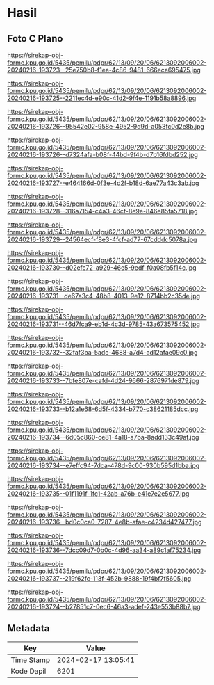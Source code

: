 # Hasil

## Foto C Plano

https://sirekap-obj-formc.kpu.go.id/5435/pemilu/pdpr/62/13/09/20/06/6213092006002-20240216-193723--25e750b8-f1ea-4c86-9481-666eca695475.jpg

https://sirekap-obj-formc.kpu.go.id/5435/pemilu/pdpr/62/13/09/20/06/6213092006002-20240216-193725--2211ec4d-e90c-41d2-9f4e-1191b58a8896.jpg

https://sirekap-obj-formc.kpu.go.id/5435/pemilu/pdpr/62/13/09/20/06/6213092006002-20240216-193726--95542e02-958e-4952-9d9d-a053fc0d2e8b.jpg

https://sirekap-obj-formc.kpu.go.id/5435/pemilu/pdpr/62/13/09/20/06/6213092006002-20240216-193726--d7324afa-b08f-44bd-9f4b-d7b16fdbd252.jpg

https://sirekap-obj-formc.kpu.go.id/5435/pemilu/pdpr/62/13/09/20/06/6213092006002-20240216-193727--e464166d-0f3e-4d2f-b18d-6ae77a43c3ab.jpg

https://sirekap-obj-formc.kpu.go.id/5435/pemilu/pdpr/62/13/09/20/06/6213092006002-20240216-193728--316a7154-c4a3-46cf-8e9e-846e85fa5718.jpg

https://sirekap-obj-formc.kpu.go.id/5435/pemilu/pdpr/62/13/09/20/06/6213092006002-20240216-193729--24564ecf-f8e3-4fcf-ad77-67cdddc5078a.jpg

https://sirekap-obj-formc.kpu.go.id/5435/pemilu/pdpr/62/13/09/20/06/6213092006002-20240216-193730--d02efc72-a929-46e5-9edf-f0a08fb5f14c.jpg

https://sirekap-obj-formc.kpu.go.id/5435/pemilu/pdpr/62/13/09/20/06/6213092006002-20240216-193731--de67a3c4-48b8-4013-9e12-8714bb2c35de.jpg

https://sirekap-obj-formc.kpu.go.id/5435/pemilu/pdpr/62/13/09/20/06/6213092006002-20240216-193731--46d7fca9-eb1d-4c3d-9785-43a673575452.jpg

https://sirekap-obj-formc.kpu.go.id/5435/pemilu/pdpr/62/13/09/20/06/6213092006002-20240216-193732--32faf3ba-5adc-4688-a7d4-ad12afae09c0.jpg

https://sirekap-obj-formc.kpu.go.id/5435/pemilu/pdpr/62/13/09/20/06/6213092006002-20240216-193733--7bfe807e-cafd-4d24-9666-2876971de879.jpg

https://sirekap-obj-formc.kpu.go.id/5435/pemilu/pdpr/62/13/09/20/06/6213092006002-20240216-193733--b12a1e68-6d5f-4334-b770-c38621185dcc.jpg

https://sirekap-obj-formc.kpu.go.id/5435/pemilu/pdpr/62/13/09/20/06/6213092006002-20240216-193734--6d05c860-ce81-4a18-a7ba-8add133c49af.jpg

https://sirekap-obj-formc.kpu.go.id/5435/pemilu/pdpr/62/13/09/20/06/6213092006002-20240216-193734--e7effc94-7dca-478d-9c00-930b595d1bba.jpg

https://sirekap-obj-formc.kpu.go.id/5435/pemilu/pdpr/62/13/09/20/06/6213092006002-20240216-193735--01f1191f-1fc1-42ab-a76b-e41e7e2e5677.jpg

https://sirekap-obj-formc.kpu.go.id/5435/pemilu/pdpr/62/13/09/20/06/6213092006002-20240216-193736--bd0c0ca0-7287-4e8b-afae-c4234d427477.jpg

https://sirekap-obj-formc.kpu.go.id/5435/pemilu/pdpr/62/13/09/20/06/6213092006002-20240216-193736--7dcc09d7-0b0c-4d96-aa34-a89c1af75234.jpg

https://sirekap-obj-formc.kpu.go.id/5435/pemilu/pdpr/62/13/09/20/06/6213092006002-20240216-193737--219f62fc-113f-452b-9888-19f4bf7f5605.jpg

https://sirekap-obj-formc.kpu.go.id/5435/pemilu/pdpr/62/13/09/20/06/6213092006002-20240216-193724--b27851c7-0ec6-46a3-adef-243e553b88b7.jpg


## Metadata

| Key        | Value               |
| ---------- | ------------------- |
| Time Stamp | 2024-02-17 13:05:41 |
| Kode Dapil | 6201                |



